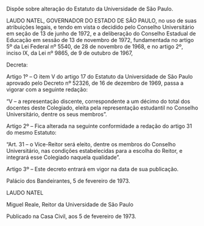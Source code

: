 Dispõe sobre alteração do Estatuto da Universidade de São Paulo.

LAUDO NATEL, GOVERNADOR DO ESTADO DE SÃO PAULO, no uso de suas atribuições legais, e tendo em vista o decidido pelo Conselho Universitário em seção de 13 de junho de 1972, e a deliberação do Conselho Estadual de Educação em sessão de 13 de novembro de 1972, fundamentada no artigo 5º da Lei Federal nº 5540, de 28 de novembro de 1968, e no artigo 2º, inciso IX, da Lei nº 9865, de 9 de outubro de 1967,

Decreta:

Artigo 1º – O item V do artigo 17 do Estatuto da Universidade de São Paulo aprovado pelo Decreto nº 52326, de 16 de dezembro de 1969, passa a vigorar com a seguinte redação:

“V – a representação discente, correspondente a um décimo do total dos docentes deste Colegiado, eleita pela representação estudantil no Conselho Universitário, dentre os seus membros”.

Artigo 2º – Fica alterada na seguinte conformidade a redação do artigo 31 do mesmo Estatuto:

“Art. 31 – o Vice-Reitor será eleito, dentre os membros do Conselho Universitário, nas condições estabelecidas para a escolha do Reitor, e integrará esse Colegiado naquela qualidade”.

Artigo 3º – Este decreto entrará em vigor na data de sua publicação.

Palácio dos Bandeirantes, 5 de fevereiro de 1973.

LAUDO NATEL

Miguel Reale, Reitor da Universidade de São Paulo

Publicado na Casa Civil, aos 5 de fevereiro de 1973.